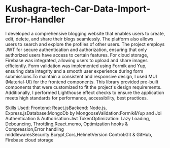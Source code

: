 # Kushagra-tech-Car-Data-Import-Error-Handler

I developed a comprehensive blogging website that enables users to create, edit, delete, and share their blogs seamlessly. The platform also allows users to search and explore the profiles of other users. The project employs JWT for secure authentication and authorization, ensuring that only authorized users have access to certain features. For cloud storage, Firebase was integrated, allowing users to upload and share images efficiently. Form validation was implemented using Formik and Yup, ensuring data integrity and a smooth user experience during form submissions.To maintain a consistent and responsive design, I used MUI (Material-UI) for the frontend components. This library provided pre-built components that were customized to fit the project's design requirements. Additionally, I performed Lighthouse effect checks to ensure the application meets high standards for performance, accessibility, best practices.

Skills Used:
Frontend: React.jsBackend: Node.js, Express.jsDatabase:MongoDb by MongooseValidation:Formik&Yup and Joi Authentication & Authorisation:Jwt TokenOptimization: Lazy Loading, Debouncing, Throttling,React.memo, Optimization hooks & Compression,Error handling middlewaresSecurity:Bcrypt,Cors,HelmetVersion Control:Git & GitHub, Firebase cloud storage
